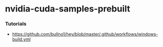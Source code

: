 nvidia-cuda-samples-prebuilt
============================
### Tutorials
- https://github.com/bullno1/hey/blob/master/.github/workflows/windows-build.yml
